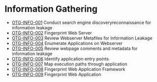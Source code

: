 # Information Gathering
- [OTG-INFO-001](https://github.com/huyenlamchiton/owasp/blob/master/Information%20Gathering/%5BOTG-INFO-001%5D%20Conduct%20search%20engine%20discoveryreconnaissance%20for%20information%20leakage.md) Conduct search engine discoveryreconnaissance for information leakage  
- [OTG-INFO-002](https://github.com/huyenlamchiton/owasp/blob/master/Information%20Gathering/%5BOTG-INFO-002%5D%20Fingerprint%20Web%20Server%20.md) Fingerprint Web Server  
- [OTG-INFO-003](https://github.com/huyenlamchiton/owasp/blob/master/Information%20Gathering/%5BOTG-INFO-003%5D%20Review%20Webserver%20Metafiles%20for%20Information%20Leakage.md) Review Webserver Metafiles for Information Leakage  
- [OTG-INFO-004](https://github.com/huyenlamchiton/owasp/blob/master/Information%20Gathering/%5BOTG-INFO-004%5D%20Enumerate%20Applications%20on%20Webserver.md) Enumerate Applications on Webserver  
- [OTG-INFO-005](https://github.com/huyenlamchiton/owasp/blob/master/Information%20Gathering/%5BOTG-INFO-005%5D%20Review%20webpage%20comments%20and%20metadata%20for%20information%20leakage.md) Review webpage comments and metadata for information leakage
- [OTG-INFO-006](https://github.com/huyenlamchiton/owasp/blob/master/Information%20Gathering/%5BOTG-INFO-006%5D%20Identify%20application%20entry%20points.md) Identify application entry points
- [OTG-INFO-007](https://github.com/huyenlamchiton/owasp/blob/master/Information%20Gathering/[OTG-INFO-007]%20Map%20execution%20paths%20through%20application.md) Map execution paths through application
- [OTG-INFO-008](https://github.com/huyenlamchiton/owasp/blob/master/Information%20Gathering/%5BOTG-INFO-008%5D%20Fingerprint%20Web%20Application%20Framework.md) Fingerprint Web Application Framework
- [OTG-INFO-009](https://github.com/huyenlamchiton/owasp/blob/master/Information%20Gathering/%5BOTG-INFO-009%5D%20Fingerprint%20Web%20Application.md) Fingerprint Web Application